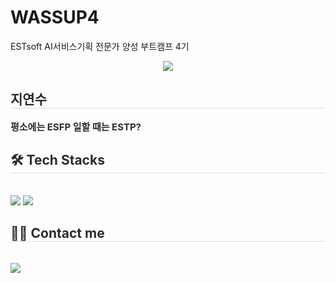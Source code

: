 # WASSUP4
ESTsoft AI서비스기획 전문가 양성 부트캠프 4기

<div align= "center">
    <img src="https://capsule-render.vercel.app/api?type=rect&color=429c1c&height=120&text=WASSUP4&animation=&fontColor=ffffff&fontSize=60" />
    </div>
    <div style="text-align: left;"> 
    <h2 style="border-bottom: 1px solid #d8dee4; color: #282d33;"> 지연수 </h2>  
    <div style="font-weight: 700; font-size: 15px; text-align: left; color: #282d33;"> 평소에는 ESFP 일할 때는 ESTP? </div> 
    </div>
    <div style="text-align: left;">
    <h2 style="border-bottom: 1px solid #d8dee4; color: #282d33;"> 🛠️ Tech Stacks </h2> <br> 
    <div style="margin: ; text-align: left;" "text-align: left;"> <img src="https://img.shields.io/badge/MySQL-4479A1?style=for-the-badge&logo=MySQL&logoColor=white">
          <img src="https://img.shields.io/badge/Python-3776AB?style=for-the-badge&logo=Python&logoColor=white">
          </div>
    </div>
    <div style="text-align: left;">
    <h2 style="border-bottom: 1px solid #d8dee4; color: #282d33;"> 🧑‍💻 Contact me </h2> <br> 
    <div style="text-align: left;"> <a href=mailto:yeonsu0116@gmail.com> <img src="https://img.shields.io/badge/Gmail-EA4335?style=for-the-badge&logo=Gmail&logoColor=white&link=mailto:yeonsu0116@gmail.com"> </a>
          </div>  <br> 
    <div style="text-align: left;">  </div> 
    </div>
    